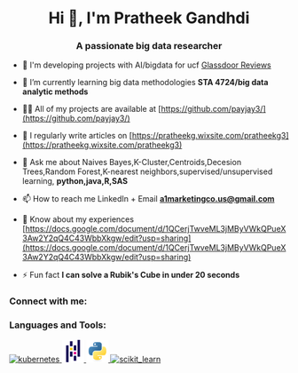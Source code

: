 <h1 align="center">Hi 👋, I'm Pratheek Gandhdi</h1>
<h3 align="center">A passionate big data researcher</h3>

- 🔭 I'm developing projects with AI/bigdata for ucf [Glassdoor Reviews](https://github.com/payjay3/STA4724-ucf-project)

- 🌱 I’m currently learning big data methodologies **STA 4724/big data analytic methods**

- 👨‍💻 All of my projects are available at [https://github.com/payjay3/](https://github.com/payjay3/)

- 📝 I regularly write articles on [https://pratheekg.wixsite.com/pratheekg3](https://pratheekg.wixsite.com/pratheekg3)

- 💬 Ask me about Naives Bayes,K-Cluster,Centroids,Decesion Trees,Random Forest,K-nearest neighbors,supervised/unsupervised learning, **python,java,R,SAS**

- 📫 How to reach me LinkedIn + Email **a1marketingco.us@gmail.com**

- 📄 Know about my experiences [https://docs.google.com/document/d/1QCerjTwveML3jMByVWkQPueX3Aw2Y2qQ4C43WbbXkgw/edit?usp=sharing](https://docs.google.com/document/d/1QCerjTwveML3jMByVWkQPueX3Aw2Y2qQ4C43WbbXkgw/edit?usp=sharing)

- ⚡ Fun fact **I can solve a Rubik's Cube in under 20 seconds**

<h3 align="left">Connect with me:</h3>
<p align="left">
</p>

<h3 align="left">Languages and Tools:</h3>
<p align="left"> <a href="https://kubernetes.io" target="_blank" rel="noreferrer"> <img src="https://www.vectorlogo.zone/logos/kubernetes/kubernetes-icon.svg" alt="kubernetes" width="40" height="40"/> </a> <a href="https://pandas.pydata.org/" target="_blank" rel="noreferrer"> <img src="https://raw.githubusercontent.com/devicons/devicon/2ae2a900d2f041da66e950e4d48052658d850630/icons/pandas/pandas-original.svg" alt="pandas" width="40" height="40"/> </a> <a href="https://www.python.org" target="_blank" rel="noreferrer"> <img src="https://raw.githubusercontent.com/devicons/devicon/master/icons/python/python-original.svg" alt="python" width="40" height="40"/> </a> <a href="https://scikit-learn.org/" target="_blank" rel="noreferrer"> <img src="https://upload.wikimedia.org/wikipedia/commons/0/05/Scikit_learn_logo_small.svg" alt="scikit_learn" width="40" height="40"/> </a> </p>
